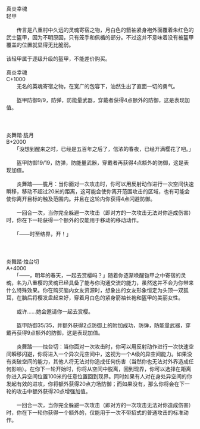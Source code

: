 <title>真炎幸魂</title>
<meta name="GENERATOR" content="WinCHM">
<meta http-equiv="Content-Type" content="text/html; charset=gb2312">
<br>真炎幸魂
<br>轻甲
<br>
<br>　　传言是八重村中久远的灵魂寄宿之物，月白色的箭袖紧身袍外面覆着朱红色的武士盔甲，因为不明原因，只有笼手和佩楯的部分。不过这并不意味着没有被盔甲覆盖的位置就显得无比脆弱。
<br>
<br>该轻甲属于逐级升级的盔甲，不能差价购买。
<br>
<br>真炎幸魂
<br>C+1000 
<br>　　无名的英魂寄宿之物，在宽广的包容下，油然生出了直面一切的勇气。
<br>
<br>　　盔甲防御9/9，防弹，防能量武器，穿戴者获得4点额外的防御，这是表现加值。
<br>　　
<br>
<br>
<br>炎舞踏·胧月
<br>B+2000 
<br>　　「没想到醒来之时，已经是五百年之后了，信浓的春夜，已经开满樱花了吧。」
<br>
<br>　　盔甲防御19/19，防弹，防能量武器，穿戴者再获得4点额外的防御，这是表现加值。
<br>
<br>　　炎舞踏——胧月：当你面对一次攻击时，你可以用反射动作进行一次空间快速瞬移，移动不超过20米的距离，这可能会使你离开范围攻击的区域，也有可能会使你离开目标的触及范围内。并且在这轮内你获得4点闪避防御。
<br>
<br>　　一回合一次，当你完全躲避一次攻击（即对方的一次攻击无法对你造成伤害）时，你在下一轮获得一个额外的仅能用于移动的移动动作。
<br>
<br>　　「——时至结界，开！」
<br>
<br>
<br>　　
<br>炎舞踏·烛台切
<br>A+4000
<br>　　「——，明年的春天，一起去赏樱吗？」随着你逐渐唤醒铠甲之中寄宿的灵魂，名为八重樱的灵魂已经具备了能与你沟通交流的能力，虽然这并不会为你带来什么特殊效果。你在购买脑内女友资源时，想象出的女友形象恒定为头顶一双狐耳，在脑后将樱发盘起束好，穿着月白色的紧身箭袖长袍和盔甲的美丽女性。
<br>
<br>　　或许……她会邀请你一起去赏樱。
<br>
<br>　　盔甲防御35/35，并额外获得2点防御上的附加成功，防弹，防能量武器，穿戴再获得9点额外的防御，这是表现加值。
<br>
<br>　　炎舞踏——烛台切：当你面对一次攻击时，你可以用反射动作进行一次快速空间瞬移闪避，你将进入一个异次元空间中，这视为一个A级的异空间能力。如果没有突破空间的能力，其他人将无法对你造成任何伤害（当然你也无法对外界造成任何影响）。在你下一轮开始时，你将从空间中脱离，回到现界，你可以选择在距离你进入异空间位置100米的任意位置回到现界。同时如果有人对在身处异空间的你发起有效的进攻，你将额外获得20点力场防御；而如果没有，那么你将会在下一轮的攻击中额外获得20点增强加值。
<br>
<br>　　一回合一次，当你完全躲避一次攻击（即对方的一次攻击无法对你造成伤害）时，你在下一轮你获得一个额外的，仅能用于一次不带招式的普通攻击的标准动作。
<br>